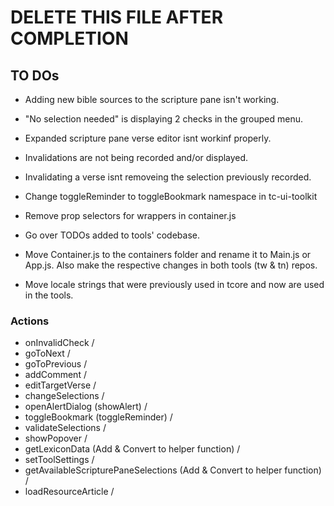 # DELETE THIS FILE AFTER COMPLETION

## TO DOs

- Adding new bible sources to the scripture pane isn't working.

- "No selection needed" is displaying 2 checks in the grouped menu.
- Expanded scripture pane verse editor isnt workinf properly.
- Invalidations are not being recorded and/or displayed.
- Invalidating a verse isnt removeing the selection previously recorded.
- Change toggleReminder to toggleBookmark namespace in tc-ui-toolkit
- Remove prop selectors for wrappers in container.js
- Go over TODOs added to tools' codebase.
- Move Container.js to the containers folder and rename it to Main.js or App.js. Also make the respective changes in both tools (tw & tn) repos.
- Move locale strings that were previously used in tcore and now are used in the tools.

### Actions

- onInvalidCheck /
- goToNext /
- goToPrevious /
- addComment /
- editTargetVerse /
- changeSelections /
- openAlertDialog (showAlert) /
- toggleBookmark (toggleReminder) /
- validateSelections /
- showPopover /
- getLexiconData (Add & Convert to helper function) /
- setToolSettings /
- getAvailableScripturePaneSelections (Add & Convert to helper function) /
- loadResourceArticle /
